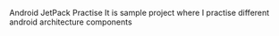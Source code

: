 Android JetPack Practise
It is sample project where I practise different android architecture components